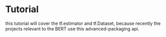 # Tutorial  
this tutorial will cover the tf.estimator and tf.Dataset, because recently the projects relevant to the BERT use this advanced-packaging api.  

<!-- ## Requirements  
- python 3  
- tensorflow == 1.14 

## Run example  
```shell
python execute.py --type [train, infer]
``` -->

<!-- ## Log  
- 14th Oct  
>>finish UniLM, need to rewrite infer()    

- 25th Sep  
>>decide to implement UNI-LM  

- 19th Sep  
>>finish fully train procedure.  

- 18th Sep  
>>finish pre-train Bert, write train example.    

>>TODO: <1>data utils; ~~<2>fully train procedure;~~ <3>fine tune tasks;  

## Reference  

- TensorFlow code and pre-trained models for BERT https://arxiv.org/abs/1810.04805  
- https://github.com/google-research/bert  

 -->
